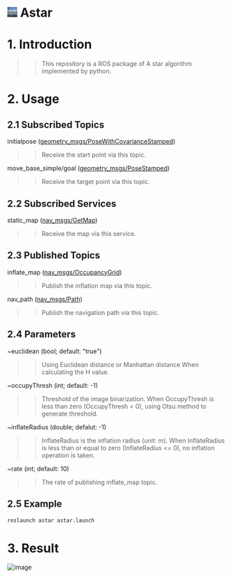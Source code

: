 [<img height="23" src="https://github.com/lh9171338/Outline/blob/master/icon.jpg"/>](https://github.com/lh9171338/Outline) Astar
===
  
# 1. Introduction
>>This repository is a ROS package of A star algorithm implemented by python.

# 2. Usage
## 2.1 Subscribed Topics  
initialpose ([geometry_msgs/PoseWithCovarianceStamped](http://docs.ros.org/api/geometry_msgs/html/msg/PoseWithCovarianceStamped.html))  
>>Receive the start point via this topic.

move_base_simple/goal ([geometry_msgs/PoseStamped](http://docs.ros.org/api/geometry_msgs/html/msg/PoseStamped.html))   
>>Receive the target point via this topic.

## 2.2 Subscribed Services
static_map ([nav_msgs/GetMap](http://docs.ros.org/en/api/nav_msgs/html/srv/GetMap.html)) 
>>Receive the map via this service.

## 2.3 Published Topics  
inflate_map ([nav_msgs/OccupancyGrid](http://docs.ros.org/kinetic/api/nav_msgs/html/msg/OccupancyGrid.html))  
>>Publish the inflation map via this topic.  

nav_path ([nav_msgs/Path](http://docs.ros.org/api/nav_msgs/html/msg/Path.html))  
>>Publish the navigation path via this topic.

## 2.4 Parameters  
~euclidean (bool; default: "true")  
>>Using Euclidean distance or Manhattan distance When calculating the H value.

~occupyThresh (int; default: -1)  
>>Threshold of the image binarization. When OccupyThresh is less than zero (OccupyThresh < 0), using Otsu method to generate threshold.

~inflateRadius (double; defalut: -1)  
>>InflateRadius is the inflation radius (unit: m). When InflateRadius is less than or equal to zero (InflateRadius <= 0), no inflation operation is taken.

~rate (int; default: 10)  
>>The rate of publishing inflate_map topic.

## 2.5 Example  
```
roslaunch astar astar.launch
```

# 3. Result  
![image](https://github.com/lh9171338/Astar/blob/python/figure/result.png)

